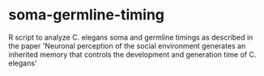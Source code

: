 # soma-germline-timing
R script to analyze C. elegans soma and germline timings as described in the paper 'Neuronal perception of the social environment generates an inherited memory that controls the development and generation time of C. elegans' 
